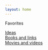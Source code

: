 ```yaml
---
layout: home
---
```

Favorites  

[Ideas](/ideas/)  
[Books and links](/books/)  
[Movies and videos](/videos/)

